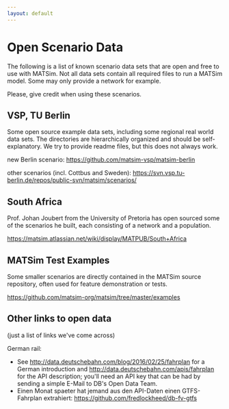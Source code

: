 ```yaml
---
layout: default
---
```


Open Scenario Data
==================

The following is a list of known scenario data sets that are open and free to use with MATSim. Not all data sets contain all required files to run a MATSim model. Some may only provide a network for example. 

Please, give credit when using these scenarios.

VSP, TU Berlin
--------------

Some open source example data sets, including some regional real world data sets. The directories are hierarchically organized and should be self-explanatory. We try to provide readme files, but this does not always work.

new Berlin scenario:
<https://github.com/matsim-vsp/matsim-berlin>

other scenarios (incl. Cottbus and Sweden):
<https://svn.vsp.tu-berlin.de/repos/public-svn/matsim/scenarios/>

South Africa
------------

Prof. Johan Joubert from the University of Pretoria has open sourced some of the scenarios he built, each consisting of a network and a population.

<https://matsim.atlassian.net/wiki/display/MATPUB/South+Africa>

MATSim Test Examples
--------------------
Some smaller scenarios are directly contained in the MATSim source repository, often used for feature demonstration or tests.

<https://github.com/matsim-org/matsim/tree/master/examples>

<!-- matsimExamples -->
<!-- -------------- -->
<!-- There is also a separate "matsimExamples" repository on our GitHub site, but that seems to be rarely used. -->

<!-- (We are on the way to retire this. kai, oct'17) -->



Other links to open data
------------------------
(just a list of links we've come across)

German rail: 

- See <http://data.deutschebahn.com/blog/2016/02/25/fahrplan> for a German introduction and <http://data.deutschebahn.com/apis/fahrplan> for the API description; you'll need an API key that can be had by sending a simple E-Mail to DB's Open Data Team.
- Einen Monat spaeter hat jemand aus den API-Daten einen GTFS-Fahrplan extrahiert: <https://github.com/fredlockheed/db-fv-gtfs>
